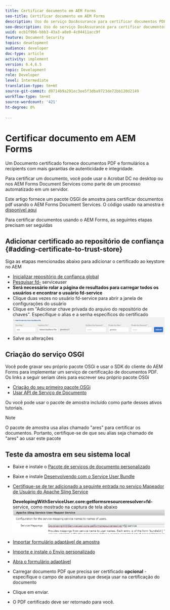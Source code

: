 ```yaml
---
title: Certificar documento em AEM Forms
seo-title: Certificar documento em AEM Forms
description: Uso do serviço DocAssurance para certificar documentos PDF em AEM Forms
seo-description: Uso do serviço DocAssurance para certificar documentos PDF em AEM Forms
uuid: ecb1f9b6-bbb3-43a3-a0e0-4c04411acc9f
feature: Document Security
topics: development
audience: developer
doc-type: article
activity: implement
version: 6.4,6.5
topic: Development
role: Developer
level: Intermediate
translation-type: tm+mt
source-git-commit: d9714b9a291ec3ee5f3dba9723de72bb120d2149
workflow-type: tm+mt
source-wordcount: '421'
ht-degree: 0%

---
```



# Certificar documento em AEM Forms

Um Documento certificado fornece documentos PDF e formulários a recipients com mais garantias de autenticidade e integridade.

Para certificar um documento, você pode usar o Acrobat DC no desktop ou nos AEM Forms Document Services como parte de um processo automatizado em um servidor.

Este artigo fornece um pacote OSGI de amostra para certificar documentos pdf usando o AEM Forms Document Services. O código usado na amostra é [disponível aqui](https://helpx.adobe.com/experience-manager/6-4/forms/using/aem-document-services-programmatically.html)

Para certificar documentos usando o AEM Forms, as seguintes etapas precisam ser seguidas

## Adicionar certificado ao repositório de confiança {#adding-certificate-to-trust-store}

Siga as etapas mencionadas abaixo para adicionar o certificado ao keystore no AEM

* [Inicializar repositório de confiança global](http://localhost:4502/libs/granite/security/content/truststore.html)
* [Pesquisar fd-](http://localhost:4502/security/users.html) serviceuser
* **Será necessário rolar a página de resultados para carregar todos os usuários e encontrar o usuário fd-service**
* Clique duas vezes no usuário fd-service para abrir a janela de configurações do usuário
* Clique em &quot;Adicionar chave privada do arquivo do repositório de chaves&quot;. Especifique o alias e a senha específicos do certificado
   ![add-certificate](assets/adding-certificate-keystore.PNG)
* Salve as alterações

## Criação do serviço OSGI

Você pode gravar seu próprio pacote OSGi e usar o SDK do cliente do AEM Forms para implementar um serviço de certificação de documentos PDF. Os links a seguir seriam úteis para escrever seu próprio pacote OSGi

* [Criação do seu primeiro pacote OSGi](https://helpx.adobe.com/experience-manager/using/maven_arch13.html)
* [Usar API de Serviço de Documento](https://helpx.adobe.com/experience-manager/6-4/forms/using/aem-document-services-programmatically.html)

Ou você pode usar o pacote de amostra incluído como parte desses ativos tutoriais.

>[!NOTE]
>
>O pacote de amostra usa alias chamado &quot;ares&quot; para certificar os documentos. Portanto, certifique-se de que seu alias seja chamado de &quot;ares&quot; ao usar este pacote

## Teste da amostra em seu sistema local

* Baixe e instale o [Pacote de serviços de documento personalizado](/help/forms/assets/common-osgi-bundles/AEMFormsDocumentServices.core-1.0-SNAPSHOT.jar)
* Baixe e instale [Desenvolvendo com o Service User Bundle](/help/forms/assets/common-osgi-bundles/DevelopingWithServiceUser.jar)
* [Certifique-se de ter adicionado a seguinte entrada no serviço Mapeador de Usuário do Apache Sling Service](http://localhost:4502/system/console/configMgr)

   **DevelopingWithServiceUser.core:getformsresourceresolver=fd-** service, como mostrado na captura de tela abaixo
   ![Mapeador de usuários](assets/user-mapper-service.PNG)
* [Importar formulário adaptável de amostra](assets/certify-pdf-af.zip)
* [Importe e instale o Envio personalizado](assets/custom-submit-certify.zip)
* [Abra o formulário adaptável](http://localhost:4502/content/dam/formsanddocuments/certifypdf/jcr:content?wcmmode=disabled)
* Carregar documento PDF que precisa ser certificado
   **opcional**  - especifique o campo de assinatura que deseja usar na certificação do documento
* Clique em enviar.
* O PDF certificado deve ser retornado para você.


